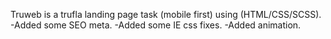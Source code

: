 Truweb is a trufla landing page task (mobile first) using (HTML/CSS/SCSS).
-Added some SEO meta.
-Added some IE css fixes.
-Added animation.